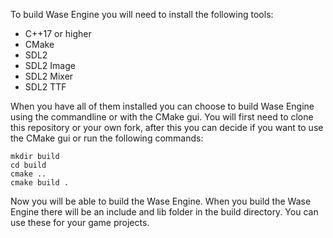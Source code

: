 To build Wase Engine you will need to install the following tools:  
- C++17 or higher  
- CMake  
- SDL2  
- SDL2 Image  
- SDL2 Mixer  
- SDL2 TTF  
  
When you have all of them installed you can choose to build Wase Engine using the commandline or with the CMake gui. You will first need to clone this repository or your own fork, after this you can decide if you want to use the CMake gui or run the following commands:  
  
```  
mkdir build  
cd build  
cmake ..  
cmake build .  
```

Now you will be able to build the Wase Engine. When you build the Wase Engine there will be an include and lib folder in the build directory. You can use these for your game projects.